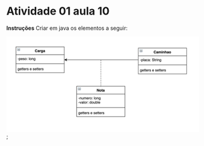 # Atividade 01 aula 10

**Instruções**
Criar em java os elementos a seguir:

![](../images/aula10-atv01.png);